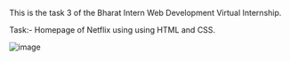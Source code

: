This is the task 3 of the Bharat Intern Web Development Virtual Internship.

Task:- Homepage of Netflix using using HTML and CSS.

![image](https://github.com/srishtiwari-9/bharat-intern-web-dev/assets/86340352/36fa3f60-d126-4bfb-a78d-38ee15244dc6)
